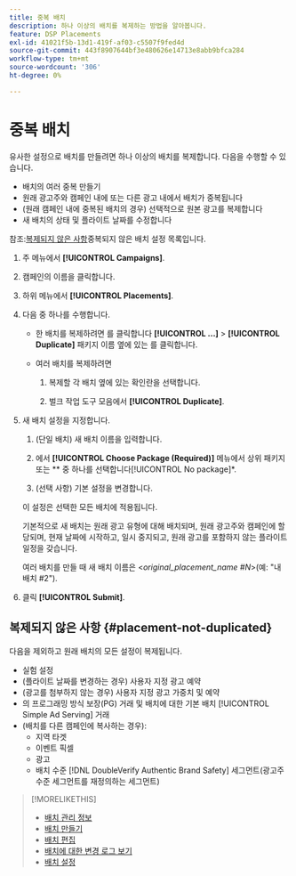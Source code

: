 ```yaml
---
title: 중복 배치
description: 하나 이상의 배치를 복제하는 방법을 알아봅니다.
feature: DSP Placements
exl-id: 41021f5b-13d1-419f-af03-c5507f9fed4d
source-git-commit: 443f8907644bf3e480626e14713e8abb9bfca284
workflow-type: tm+mt
source-wordcount: '306'
ht-degree: 0%

---
```


# 중복 배치

<!-- Some placements don't have this option. Clarify which placement types aren't eligible -- is it PG placements, or all placements using private inventory? And anything else? -->

유사한 설정으로 배치를 만들려면 하나 이상의 배치를 복제합니다. 다음을 수행할 수 있습니다.

* 배치의 여러 중복 만들기
* 원래 광고주와 캠페인 내에 또는 다른 광고 내에서 배치가 중복됩니다
* (원래 캠페인 내에 중복된 배치의 경우) 선택적으로 원본 광고를 복제합니다
* 새 배치의 상태 및 플라이트 날짜를 수정합니다

참조:[복제되지 않은 사항](#placement-not-duplicated)중복되지 않은 배치 설정 목록입니다.

1. 주 메뉴에서 **[!UICONTROL Campaigns]**.

1. 캠페인의 이름을 클릭합니다.

1. 하위 메뉴에서 **[!UICONTROL Placements]**.

1. 다음 중 하나를 수행합니다.

   * 한 배치를 복제하려면 를 클릭합니다  **[!UICONTROL ...]** > **[!UICONTROL Duplicate]** 패키지 이름 옆에 있는 를 클릭합니다.

   * 여러 배치를 복제하려면

      1. 복제할 각 배치 옆에 있는 확인란을 선택합니다.

      1. 벌크 작업 도구 모음에서 **[!UICONTROL Duplicate]**.

1. 새 배치 설정을 지정합니다.

   1. (단일 배치) 새 배치 이름을 입력합니다.

   1. 에서 **[!UICONTROL Choose Package (Required)]** 메뉴에서 상위 패키지 또는 ** 중 하나를 선택합니다[!UICONTROL No package]*.

   1. (선택 사항) 기본 설정을 변경합니다.

   이 설정은 선택한 모든 배치에 적용됩니다.

   기본적으로 새 배치는 원래 광고 유형에 대해 배치되며, 원래 광고주와 캠페인에 할당되며, 현재 날짜에 시작하고, 일시 중지되고, 원래 광고를 포함하지 않는 플라이트 일정을 갖습니다.

   여러 배치를 만들 때 새 배치 이름은 &lt;*original_placement_name #N*>(예: &quot;내 배치 #2&quot;).

1. 클릭 **[!UICONTROL Submit]**.

## 복제되지 않은 사항 {#placement-not-duplicated}

다음을 제외하고 원래 배치의 모든 설정이 복제됩니다.

* 실험 설정
* (플라이트 날짜를 변경하는 경우) 사용자 지정 광고 예약
* (광고를 첨부하지 않는 경우) 사용자 지정 광고 가중치 및 예약
* 의 프로그래밍 방식 보장(PG) 거래 및 배치에 대한 기본 배치 [!UICONTROL Simple Ad Serving] 거래
* (배치를 다른 캠페인에 복사하는 경우):
   * 지역 타겟
   * 이벤트 픽셀
   * 광고
   * 배치 수준 [!DNL DoubleVerify Authentic Brand Safety] 세그먼트(광고주 수준 세그먼트를 재정의하는 세그먼트)

>[!MORELIKETHIS]
>
>* [배치 관리 정보](placement-about.md)
>* [배치 만들기](placement-create.md)
>* [배치 편집](placement-edit.md)
>* [배치에 대한 변경 로그 보기](placement-change-log.md)
>* [배치 설정](placement-settings.md)

